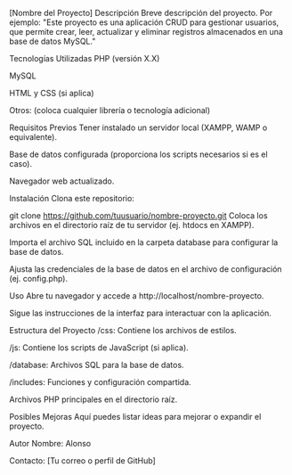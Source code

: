 [Nombre del Proyecto]
Descripción
Breve descripción del proyecto. Por ejemplo: "Este proyecto es una aplicación CRUD para gestionar usuarios, que permite crear, leer, actualizar y eliminar registros almacenados en una base de datos MySQL."

Tecnologías Utilizadas
PHP (versión X.X)

MySQL

HTML y CSS (si aplica)

Otros: (coloca cualquier librería o tecnología adicional)

Requisitos Previos
Tener instalado un servidor local (XAMPP, WAMP o equivalente).

Base de datos configurada (proporciona los scripts necesarios si es el caso).

Navegador web actualizado.

Instalación
Clona este repositorio:

git clone https://github.com/tuusuario/nombre-proyecto.git
Coloca los archivos en el directorio raíz de tu servidor (ej. htdocs en XAMPP).

Importa el archivo SQL incluido en la carpeta database para configurar la base de datos.

Ajusta las credenciales de la base de datos en el archivo de configuración (ej. config.php).

Uso
Abre tu navegador y accede a http://localhost/nombre-proyecto.

Sigue las instrucciones de la interfaz para interactuar con la aplicación.

Estructura del Proyecto
/css: Contiene los archivos de estilos.

/js: Contiene los scripts de JavaScript (si aplica).

/database: Archivos SQL para la base de datos.

/includes: Funciones y configuración compartida.

Archivos PHP principales en el directorio raíz.

Posibles Mejoras
Aquí puedes listar ideas para mejorar o expandir el proyecto.

Autor
Nombre: Alonso

Contacto: [Tu correo o perfil de GitHub]
